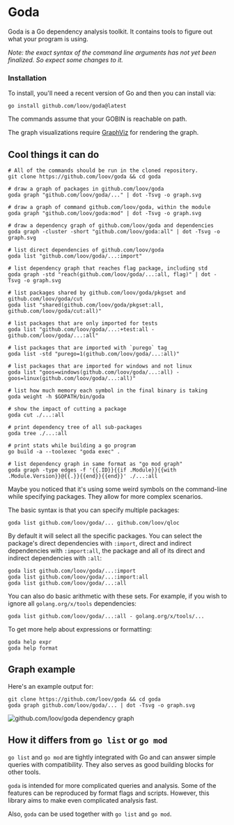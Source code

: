 # Goda

Goda is a Go dependency analysis toolkit. It contains tools to figure out what your program is using.

_Note: the exact syntax of the command line arguments has not yet been finalized. So expect some changes to it._

### Installation

To install, you'll need a recent version of Go and then you can install via:

```
go install github.com/loov/goda@latest
```

The commands assume that your GOBIN is reachable on path.

The graph visualizations require [GraphViz](https://graphviz.org/) for rendering the graph.

## Cool things it can do

```
# All of the commands should be run in the cloned repository.
git clone https://github.com/loov/goda && cd goda

# draw a graph of packages in github.com/loov/goda
goda graph "github.com/loov/goda/..." | dot -Tsvg -o graph.svg

# draw a graph of command github.com/loov/goda, within the module
goda graph "github.com/loov/goda:mod" | dot -Tsvg -o graph.svg

# draw a dependency graph of github.com/loov/goda and dependencies
goda graph -cluster -short "github.com/loov/goda:all" | dot -Tsvg -o graph.svg

# list direct dependencies of github.com/loov/goda
goda list "github.com/loov/goda/...:import"

# list dependency graph that reaches flag package, including std
goda graph -std "reach(github.com/loov/goda/...:all, flag)" | dot -Tsvg -o graph.svg

# list packages shared by github.com/loov/goda/pkgset and github.com/loov/goda/cut
goda list "shared(github.com/loov/goda/pkgset:all, github.com/loov/goda/cut:all)"

# list packages that are only imported for tests
goda list "github.com/loov/goda/...:+test:all - github.com/loov/goda/...:all"

# list packages that are imported with `purego` tag
goda list -std "purego=1(github.com/loov/goda/...:all)"

# list packages that are imported for windows and not linux
goda list "goos=windows(github.com/loov/goda/...:all) - goos=linux(github.com/loov/goda/...:all)"

# list how much memory each symbol in the final binary is taking
goda weight -h $GOPATH/bin/goda

# show the impact of cutting a package
goda cut ./...:all

# print dependency tree of all sub-packages
goda tree ./...:all

# print stats while building a go program
go build -a --toolexec "goda exec" .

# list dependency graph in same format as "go mod graph"
goda graph -type edges -f '{{.ID}}{{if .Module}}{{with .Module.Version}}@{{.}}{{end}}{{end}}' ./...:all
```

Maybe you noticed that it's using some weird symbols on the command-line while specifying packages. They allow for more complex scenarios.

The basic syntax is that you can specify multiple packages:

```
goda list github.com/loov/goda/... github.com/loov/qloc
```

By default it will select all the specific packages. You can select the package's direct dependencies with `:import`, direct and indirect dependencies with `:import:all`, the package and all of its direct and indirect dependencies with `:all`:

```
goda list github.com/loov/goda/...:import
goda list github.com/loov/goda/...:import:all
goda list github.com/loov/goda/...:all
```

You can also do basic arithmetic with these sets. For example, if you wish to ignore all `golang.org/x/tools` dependencies:

```
goda list github.com/loov/goda/...:all - golang.org/x/tools/...
```

To get more help about expressions or formatting:

```
goda help expr
goda help format
```

## Graph example

Here's an example output for:

```
git clone https://github.com/loov/goda && cd goda
goda graph github.com/loov/goda/... | dot -Tsvg -o graph.svg
```

![github.com/loov/goda dependency graph](./graph.svg)

## How it differs from `go list` or `go mod`

`go list` and `go mod` are tightly integrated with Go and can answer simple queries with compatibility. They also serves as good building blocks for other tools.

`goda` is intended for more complicated queries and analysis. Some of the features can be reproduced by format flags and scripts. However, this library aims to make even complicated analysis fast.

Also, `goda` can be used together with `go list` and `go mod`.
